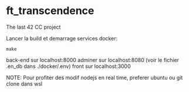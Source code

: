 # ft_transcendence
The last 42 CC project

Lancer la build et demarrage services docker:
```
make
```
back-end sur localhost:8000 
adminer sur  localhost:8080 (voir le fichier .en_db dans ./docker/.env)
front sur    localhost:3000

NOTE: Pour profiter des modif nodejs en real time, preferer ubuntu ou git clone dans wsl

